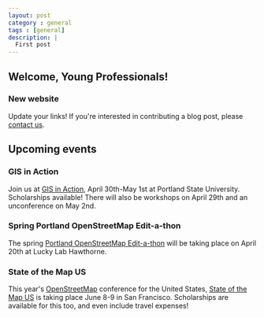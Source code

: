```yaml
---
layout: post
category : general
tags : [general]
description: |
  First post
---
```


## Welcome, Young Professionals! 

### New website

Update your links! If you're interested in contributing a blog post, please [contact us](mailto:oregon-urisa-young-professionals@googlegroups.com).

## Upcoming events

### GIS in Action

Join us at [GIS in Action](http://www.orurisa.org/GIS_In_Action), April 30th-May 1st at Portland State University. Scholarships available! There will also be workshops on April 29th and an unconference on May 2nd.

### Spring Portland OpenStreetMap Edit-a-thon

The spring [Portland OpenStreetMap Edit-a-thon](http://calagator.org/events/1250463885) will be taking place on April 20th at Lucky Lab Hawthorne.

### State of the Map US

This year's [OpenStreetMap](http://www.osm.org) conference for the United States, [State of the Map US](http://stateofthemap.us/) is taking place June 8-9 in San Francisco. Scholarships are available for this too, and even include travel expenses!